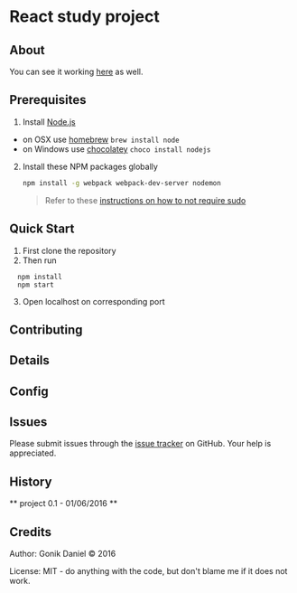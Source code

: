 React study project
=========

## About ##


You can see it working [here](https://react-material.herokuapp.com/) as well.

## Prerequisites

1. Install [Node.js](http://nodejs.org)
 - on OSX use [homebrew](http://brew.sh) `brew install node`
 - on Windows use [chocolatey](https://chocolatey.org/) `choco install nodejs`

2. Install these NPM packages globally

    ```bash
    npm install -g webpack webpack-dev-server nodemon
    ```

    >Refer to these [instructions on how to not require sudo](https://github.com/sindresorhus/guides/blob/master/npm-global-without-sudo.md)

## Quick Start ##

1. First clone the repository
2. Then run 

```
  npm install
  npm start
```

3. Open localhost on corresponding port

## Contributing ##


## Details ##


## Config ##


## Issues ##

Please submit issues through the [issue tracker](https://github.com/GonikDaniel/js_ru_26_05/issues) on GitHub. Your help is appreciated.

## History ##

** project 0.1 - 01/06/2016 **



## Credits ##

Author: Gonik Daniel © 2016

License: MIT - do anything with the code, but don't blame me if it does not work.

